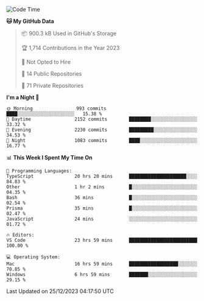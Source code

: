 <!--START_SECTION:waka-->
![Code Time](http://img.shields.io/badge/Code%20Time-5%2C057%20hrs%2038%20mins-blue)

**🐱 My GitHub Data** 

> 📦 900.3 kB Used in GitHub's Storage 
 > 
> 🏆 1,714 Contributions in the Year 2023
 > 
> 🚫 Not Opted to Hire
 > 
> 📜 14 Public Repositories 
 > 
> 🔑 71 Private Repositories 
 > 
**I'm a Night 🦉** 

```text
🌞 Morning                993 commits         ████░░░░░░░░░░░░░░░░░░░░░   15.38 % 
🌆 Daytime                2152 commits        ████████░░░░░░░░░░░░░░░░░   33.32 % 
🌃 Evening                2230 commits        █████████░░░░░░░░░░░░░░░░   34.53 % 
🌙 Night                  1083 commits        ████░░░░░░░░░░░░░░░░░░░░░   16.77 % 
```


📊 **This Week I Spent My Time On** 

```text
💬 Programming Languages: 
TypeScript               20 hrs 20 mins      █████████████████████░░░░   84.83 % 
Other                    1 hr 2 mins         █░░░░░░░░░░░░░░░░░░░░░░░░   04.35 % 
Bash                     36 mins             █░░░░░░░░░░░░░░░░░░░░░░░░   02.54 % 
Prisma                   35 mins             █░░░░░░░░░░░░░░░░░░░░░░░░   02.47 % 
JavaScript               24 mins             ░░░░░░░░░░░░░░░░░░░░░░░░░   01.72 % 

🔥 Editors: 
VS Code                  23 hrs 59 mins      █████████████████████████   100.00 % 

💻 Operating System: 
Mac                      16 hrs 59 mins      ██████████████████░░░░░░░   70.85 % 
Windows                  6 hrs 59 mins       ███████░░░░░░░░░░░░░░░░░░   29.15 % 
```


 Last Updated on 25/12/2023 04:17:50 UTC
<!--END_SECTION:waka-->

